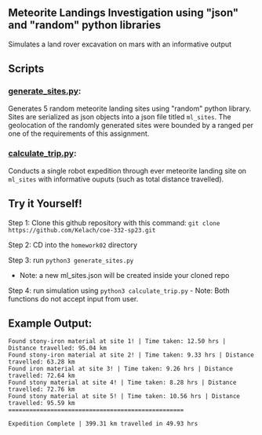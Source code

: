 
## Meteorite Landings Investigation using "json" and "random" python libraries
Simulates a land rover excavation on mars with an informative output

## Scripts

### [generate_sites.py](./generate_sites.py):
  
  Generates 5 random meteorite landing sites using "random" python library. Sites are serialized as json objects into a json file titled `ml_sites`. The geolocation of the randomly generated sites were bounded by a ranged per one of the requirements of this assignment.

### [calculate_trip.py](./calculate_trip):
  
  Conducts a single robot expedition through ever meteorite landing site on `ml_sites` with informative ouputs (such as total distance travelled).


## Try it Yourself!

Step 1: Clone this github repository with this command: `git clone https://github.com/Kelach/coe-332-sp23.git`

Step 2: CD into the `homework02` directory 

Step 3: run `python3 generate_sites.py`

   - Note: a new ml_sites.json will be created inside your cloned repo

Step 4: run simulation using `python3 calculate_trip.py`
    - Note: Both functions do not accept input from user.

## Example Output: 
```
Found stony-iron material at site 1! | Time taken: 12.50 hrs | Distance travelled: 95.04 km
Found stony-iron material at site 2! | Time taken: 9.33 hrs | Distance travelled: 63.28 km
Found iron material at site 3! | Time taken: 9.26 hrs | Distance travelled: 72.64 km
Found stony material at site 4! | Time taken: 8.28 hrs | Distance travelled: 72.76 km
Found stony material at site 5! | Time taken: 10.56 hrs | Distance travelled: 95.59 km
==================================================

Expedition Complete | 399.31 km travelled in 49.93 hrs
```

